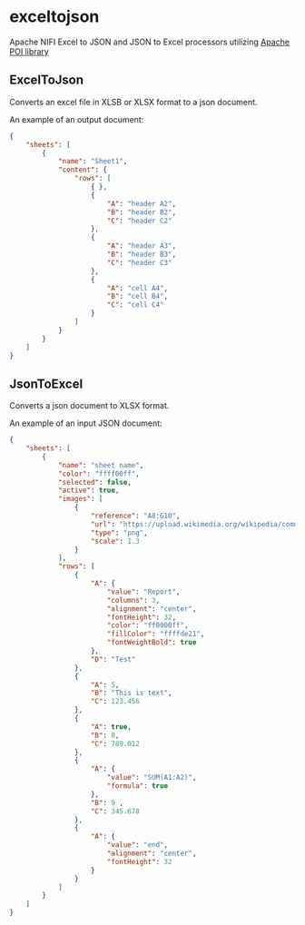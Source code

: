 # exceltojson
Apache NIFI Excel to JSON and JSON to Excel processors utilizing [Apache POI library](https://poi.apache.org)

## ExcelToJson

Converts an excel file in XLSB or XLSX format to a json document.

An example of an output document:

```JSON
{
	"sheets": [
		{
			"name": "Sheet1",
			"content": {
				"rows": [
					{ },
					{
						"A": "header A2",
						"B": "header B2",
						"C": "header C2"
					},
					{
						"A": "header A3",
						"B": "header B3",
						"C": "header C3"
					},
					{
						"A": "cell A4",
						"B": "cell B4",
						"C": "cell C4"
					}
				]
			}
		}
	]
}
```

## JsonToExcel

Converts a json document to XLSX format.

An example of an input JSON document:

```JSON
{
    "sheets": [
		{
			"name": "sheet name",
			"color": "ffff00ff",
			"selected": false,
			"active": true,
			"images": [
				{
					"reference": "A8:G10",
					"url": "https://upload.wikimedia.org/wikipedia/commons/thumb/4/47/PNG_transparency_demonstration_1.png/330px-PNG_transparency_demonstration_1.png",
					"type": "png",
					"scale": 1.3
				}
			],
			"rows": [
				{
					"A": {
						"value": "Report",
						"columns": 3,
						"alignment": "center",
						"fontHeight": 32,
						"color": "ff0000ff",
						"fillColor": "ffffde21",
						"fontWeightBold": true
					},
					"D": "Test"
				},
				{
					"A": 5,
					"B": "This is text",
					"C": 123.456
				},
				{
					"A": true,
					"B": 8,
					"C": 789.012
				},
				{
					"A": {
						"value": "SUM(A1:A2)",
						"formula": true
					},
					"B": 9 ,
					"C": 345.678
				},
				{
					"A": {
						"value": "end",
						"alignment": "center",
						"fontHeight": 32
					}
				}
			]
		}
    ]
}
```

